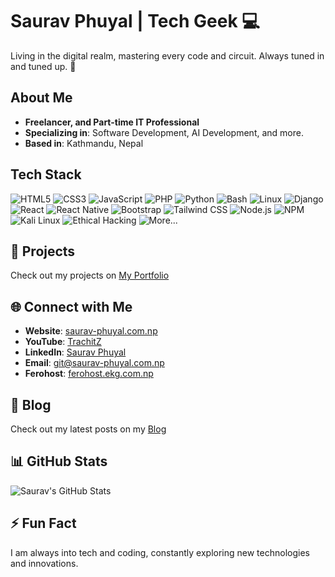 # Saurav Phuyal | Tech Geek 💻
Living in the digital realm, mastering every code and circuit. Always tuned in and tuned up. 🚀

## About Me
- **Freelancer, and Part-time IT Professional**
- **Specializing in**: Software Development, AI Development, and more.
- **Based in**: Kathmandu, Nepal

## Tech Stack
![HTML5](https://img.shields.io/badge/-HTML5-000?style=for-the-badge&logo=html5)
![CSS3](https://img.shields.io/badge/-CSS3-000?style=for-the-badge&logo=css3&logoColor=1572B6)
![JavaScript](https://img.shields.io/badge/-JavaScript-000?style=for-the-badge&logo=javascript)
![PHP](https://img.shields.io/badge/-PHP-000?style=for-the-badge&logo=php)
![Python](https://img.shields.io/badge/-Python-000?style=for-the-badge&logo=python)
![Bash](https://img.shields.io/badge/-Bash-000?style=for-the-badge&logo=gnu-bash)
![Linux](https://img.shields.io/badge/-Linux-000?style=for-the-badge&logo=linux)
![Django](https://img.shields.io/badge/-Django-000?style=for-the-badge&logo=django)
![React](https://img.shields.io/badge/-React-000?style=for-the-badge&logo=react)
![React Native](https://img.shields.io/badge/-React%20Native-000?style=for-the-badge&logo=react)
![Bootstrap](https://img.shields.io/badge/-Bootstrap-000?style=for-the-badge&logo=bootstrap)
![Tailwind CSS](https://img.shields.io/badge/-Tailwind%20CSS-000?style=for-the-badge&logo=tailwind-css)
![Node.js](https://img.shields.io/badge/-Node.js-000?style=for-the-badge&logo=node.js)
![NPM](https://img.shields.io/badge/-NPM-000?style=for-the-badge&logo=npm)
![Kali Linux](https://img.shields.io/badge/-Kali%20Linux-000?style=for-the-badge&logo=kali-linux)
![Ethical Hacking](https://img.shields.io/badge/-Ethical%20Hacking-000?style=for-the-badge&logo=hackaday)
![More...](https://img.shields.io/badge/-And%20much%20more-000?style=for-the-badge)

## 🚀 Projects
Check out my projects on [My Portfolio](https://saurav-phuyal.com.np/portfolio)

## 🌐 Connect with Me
- **Website**: [saurav-phuyal.com.np](https://saurav-phuyal.com.np)
- **YouTube**: [TrachitZ](https://youtube.com/@trachitz)
- **LinkedIn**: [Saurav Phuyal](https://www.linkedin.com/in/sauravz/)
- **Email**: [git@saurav-phuyal.com.np](mailto:git@saurav-phuyal.com.np)
- **Ferohost**: [ferohost.ekg.com.np](https://ferohost.ekg.com.np)

## 📖 Blog
Check out my latest posts on my [Blog](https://saurav-phuyal.com.np/posts)

## 📊 GitHub Stats
![Saurav's GitHub Stats](https://github-readme-stats.vercel.app/api?username=saurav-z&show_icons=true&theme=radical)

## ⚡ Fun Fact
I am always into tech and coding, constantly exploring new technologies and innovations.
